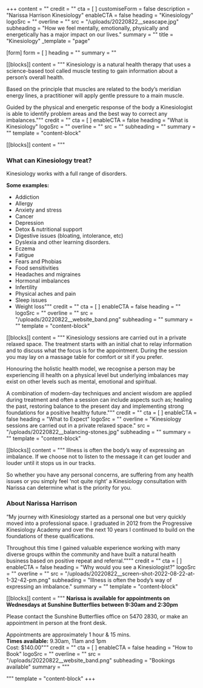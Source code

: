 +++
content = ""
credit = ""
cta = [ ]
customiseForm = false
description = "Narissa Harrison Kinesiology"
enableCTA = false
heading = "Kinesiology"
logoSrc = ""
overline = ""
src = "/uploads/20220822__seascape.jpg"
subheading = "How we feel mentally, emotionally, physically and energetically has a major impact on our lives."
summary = ""
title = "Kinesiology"
_template = "page"

[form]
form = [ ]
heading = ""
summary = ""

[[blocks]]
content = """
Kinesiology is a natural health therapy that uses a science-based tool called muscle testing to gain information about a person’s overall health.

Based on the principle that muscles are related to the body’s meridian energy lines, a practitioner will apply gentle pressure to a main muscle.

Guided by the physical and energetic response of the body a Kinesiologist is able to identify problem areas and the best way to correct any imbalances."""
credit = ""
cta = [ ]
enableCTA = false
heading = "What is Kinesiology"
logoSrc = ""
overline = ""
src = ""
subheading = ""
summary = ""
template = "content-block"

[[blocks]]
content = """
### **What can Kinesiology treat?**

Kinesiology works with a full range of disorders. 

**Some examples:**

* Addiction
* Allergy
* Anxiety and stress
* Cancer
* Depression
* Detox & nutritional support
* Digestive issues (bloating, intolerance, etc)
* Dyslexia and other learning disorders.
* Eczema
* Fatigue
* Fears and Phobias
* Food sensitivities
* Headaches and migraines
* Hormonal imbalances
* Infertility
* Physical aches and pain
* Sleep issues
* Weight loss"""
credit = ""
cta = [ ]
enableCTA = false
heading = ""
logoSrc = ""
overline = ""
src = "/uploads/20220822__website_band.png"
subheading = ""
summary = ""
template = "content-block"

[[blocks]]
content = """
Kinesiology sessions are carried out in a private relaxed space. The treatment starts with an initial chat to relay information and to discuss what the focus is for the appointment. During the session you may lay on a massage table for comfort or sit if you prefer.

Honouring the holistic health model, we recognise a person may be experiencing ill health on a physical level but underlying imbalances may exist on other levels such as mental, emotional and spiritual.

A combination of modern-day techniques and ancient wisdom are applied during treatment and often a session can include aspects such as; healing the past, restoring balance to the present day and implementing strong foundations for a positive healthy future."""
credit = ""
cta = [ ]
enableCTA = false
heading = "What to Expect"
logoSrc = ""
overline = "Kinesiology sessions are carried out in a private relaxed space."
src = "/uploads/20220822__balancing-stones.jpg"
subheading = ""
summary = ""
template = "content-block"

[[blocks]]
content = """
Illness is often the body’s way of expressing an imbalance. If we choose not to listen to the message it can get louder and louder until it stops us in our tracks.

So whether you have any personal concerns, are suffering from any health issues or you simply feel ‘not quite right’ a Kinesiology consultation with Narissa can determine what is the priority for you.

### **About Narissa Harrison**

“My journey with Kinesiology started as a personal one but very quickly moved into a professional space. I graduated in 2012 from the Progressive Kinesiology Academy and over the next 10 years I continued to build on the foundations of these qualifications.

Throughout this time I gained valuable experience working with many diverse groups within the community and have built a natural health business based on positive repeat and referral.”"""
credit = ""
cta = [ ]
enableCTA = false
heading = "Why would you see a Kinesiologist?"
logoSrc = ""
overline = ""
src = "/uploads/20220822__screen-shot-2022-08-22-at-1-32-42-pm.png"
subheading = "Illness is often the body’s way of expressing an imbalance."
summary = ""
template = "content-block"

[[blocks]]
content = """
**Narissa is available for appointments on  
Wednesdays at Sunshine Butterflies between 9:30am and 2:30pm**

Please contact the Sunshine Butterflies office on 5470 2830, or make an appointment in person at the front desk.

Appointments are approximately 1 hour & 15 mins.  
**Times available:** 9.30am, 11am and 1pm  
Cost:  $140.00"""
credit = ""
cta = [ ]
enableCTA = false
heading = "How to Book"
logoSrc = ""
overline = ""
src = "/uploads/20220822__website_band.png"
subheading = "Bookings available"
summary = """

 """
template = "content-block"
+++

